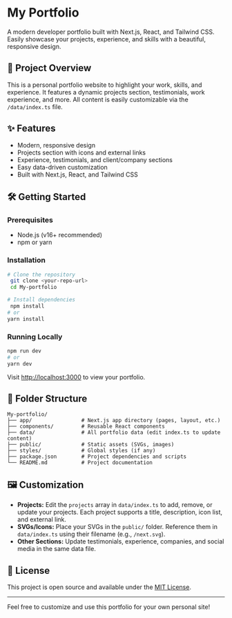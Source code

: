 # My Portfolio

A modern developer portfolio built with Next.js, React, and Tailwind CSS. Easily showcase your projects, experience, and skills with a beautiful, responsive design.

## 🚀 Project Overview
This is a personal portfolio website to highlight your work, skills, and experience. It features a dynamic projects section, testimonials, work experience, and more. All content is easily customizable via the `/data/index.ts` file.

## ✨ Features
- Modern, responsive design
- Projects section with icons and external links
- Experience, testimonials, and client/company sections
- Easy data-driven customization
- Built with Next.js, React, and Tailwind CSS

## 🛠️ Getting Started

### Prerequisites
- Node.js (v16+ recommended)
- npm or yarn

### Installation
```bash
# Clone the repository
 git clone <your-repo-url>
 cd My-portfolio

# Install dependencies
 npm install
# or
yarn install
```

### Running Locally
```bash
npm run dev
# or
yarn dev
```
Visit [http://localhost:3000](http://localhost:3000) to view your portfolio.

## 📁 Folder Structure
```
My-portfolio/
├── app/                # Next.js app directory (pages, layout, etc.)
├── components/         # Reusable React components
├── data/               # All portfolio data (edit index.ts to update content)
├── public/             # Static assets (SVGs, images)
├── styles/             # Global styles (if any)
├── package.json        # Project dependencies and scripts
└── README.md           # Project documentation
```

## 🖼️ Customization
- **Projects:** Edit the `projects` array in `data/index.ts` to add, remove, or update your projects. Each project supports a title, description, icon list, and external link.
- **SVGs/Icons:** Place your SVGs in the `public/` folder. Reference them in `data/index.ts` using their filename (e.g., `/next.svg`).
- **Other Sections:** Update testimonials, experience, companies, and social media in the same data file.

## 📝 License
This project is open source and available under the [MIT License](LICENSE).

---
Feel free to customize and use this portfolio for your own personal site!
